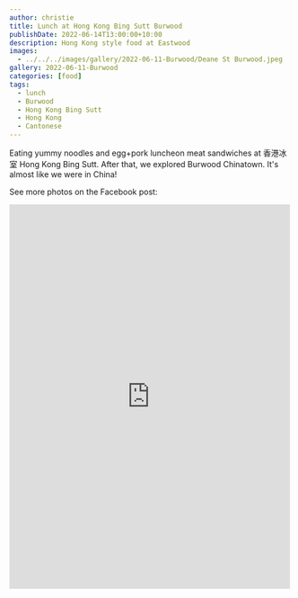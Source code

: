 ```yaml
---
author: christie
title: Lunch at Hong Kong Bing Sutt Burwood
publishDate: 2022-06-14T13:00:00+10:00
description: Hong Kong style food at Eastwood
images:
  - ../../../images/gallery/2022-06-11-Burwood/Deane St Burwood.jpeg
gallery: 2022-06-11-Burwood
categories: [food]
tags:
  - lunch
  - Burwood
  - Hong Kong Bing Sutt
  - Hong Kong
  - Cantonese
---
```


Eating yummy noodles and egg+pork luncheon meat sandwiches at 香港冰室 Hong Kong Bing Sutt. After that, we explored Burwood Chinatown. It's almost like we were in China!

See more photos on the Facebook post:

<iframe src="https://www.facebook.com/plugins/post.php?href=https%3A%2F%2Fwww.facebook.com%2Fchris1.tham%2Fposts%2Fpfbid01JVYWjH1ehUbyNUWsCqexwKHuaU1KtvvaPQNiJeN4TbZRHAsbfdmzjq55q8sYCWWl&show_text=true&width=500" width="500" height="684" style="border:none;overflow:hidden" scrolling="no" frameborder="0" allowfullscreen="true" allow="autoplay; clipboard-write; encrypted-media; picture-in-picture; web-share"></iframe>
